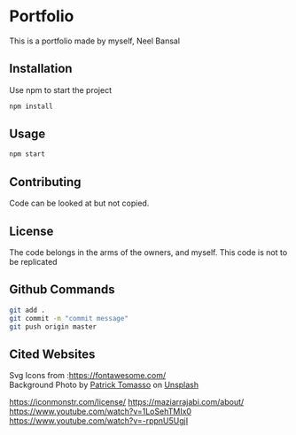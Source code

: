 # Portfolio

This is a portfolio made by myself, Neel Bansal

## Installation

Use npm to start the project

```bash
npm install
```

## Usage

```python
npm start
```

## Contributing

Code can be looked at but not copied.

## License

The code belongs in the arms of the owners, and myself. This code is not to be replicated

## Github Commands

```bash
git add .
git commit -m "commit message"
git push origin master
```

## Cited Websites

Svg Icons from :https://fontawesome.com/ <br />
Background Photo by <a href="https://unsplash.com/@impatrickt?utm_source=unsplash&utm_medium=referral&utm_content=creditCopyText">Patrick Tomasso</a> on <a href="https://unsplash.com/s/photos/news-paper?utm_source=unsplash&utm_medium=referral&utm_content=creditCopyText">Unsplash</a>

https://iconmonstr.com/license/
https://maziarrajabi.com/about/
https://www.youtube.com/watch?v=1LoSehTMIx0
https://www.youtube.com/watch?v=-rppnU5UgjI
    